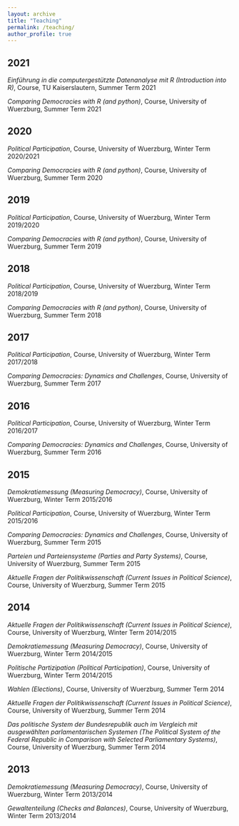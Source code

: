 ```yaml
---
layout: archive
title: "Teaching"
permalink: /teaching/
author_profile: true
---
```


2021
----
*Einführung in die computergestützte Datenanalyse mit R (Introduction into R)*, 
Course, TU Kaiserslautern, Summer Term 2021


*Comparing Democracies with R (and python)*, 
Course, University of Wuerzburg, Summer Term 2021


2020
----
*Political Participation*, 
Course, University of Wuerzburg, Winter Term 2020/2021


*Comparing Democracies with R (and python)*, 
Course, University of Wuerzburg, Summer Term 2020


2019
----
*Political Participation*, 
Course, University of Wuerzburg, Winter Term 2019/2020


*Comparing Democracies with R (and python)*, 
Course, University of Wuerzburg, Summer Term 2019


2018
----
*Political Participation*, 
Course, University of Wuerzburg, Winter Term 2018/2019

*Comparing Democracies with R (and python)*, 
Course, University of Wuerzburg, Summer Term 2018


2017
----
*Political Participation*, 
Course, University of Wuerzburg, Winter Term 2017/2018


*Comparing Democracies: Dynamics and Challenges*,
Course, University of Wuerzburg, Summer Term 2017


2016
----
*Political Participation*, 
Course, University of Wuerzburg, Winter Term 2016/2017


*Comparing Democracies: Dynamics and Challenges*,
Course, University of Wuerzburg, Summer Term 2016


2015
----
*Demokratiemessung (Measuring Democracy)*, 
Course, University of Wuerzburg, Winter Term 2015/2016


*Political Participation*, 
Course, University of Wuerzburg, Winter Term 2015/2016


*Comparing Democracies: Dynamics and Challenges*,
Course, University of Wuerzburg, Summer Term 2015


*Parteien und Parteiensysteme (Parties and Party Systems)*,
Course, University of Wuerzburg, Summer Term 2015


*Aktuelle Fragen der Politikwissenschaft (Current Issues in Political Science)*, 
Course, University of Wuerzburg, Summer Term 2015


2014
----
*Aktuelle Fragen der Politikwissenschaft (Current Issues in Political Science)*, 
Course, University of Wuerzburg, Winter Term 2014/2015


*Demokratiemessung (Measuring Democracy)*, 
Course, University of Wuerzburg, Winter Term 2014/2015


*Politische Partizipation (Political Participation)*, 
Course, University of Wuerzburg, Winter Term 2014/2015


*Wahlen (Elections)*,
Course, University of Wuerzburg, Summer Term 2014


*Aktuelle Fragen der Politikwissenschaft (Current Issues in Political Science)*, 
Course, University of Wuerzburg, Summer Term 2014


*Das politische System der Bundesrepublik auch im Vergleich mit ausgewählten parlamentarischen Systemen (The Political System of the Federal Republic in Comparison with Selected Parliamentary Systems)*,
Course, University of Wuerzburg, Summer Term 2014


2013
----
*Demokratiemessung (Measuring Democracy)*,
Course, University of Wuerzburg, Winter Term 2013/2014


*Gewaltenteilung (Checks and Balances)*,
Course, University of Wuerzburg, Winter Term 2013/2014